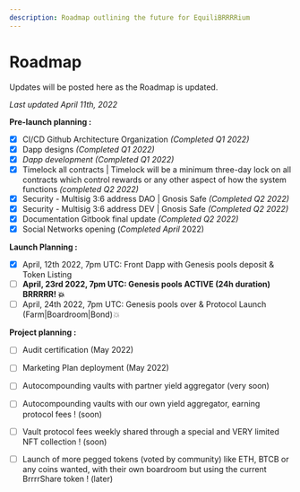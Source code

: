 ```yaml
---
description: Roadmap outlining the future for EquiliBRRRRium
---
```


# Roadmap

Updates will be posted here as the Roadmap is updated.

_Last updated April 11th, 2022_

**Pre-launch planning :**&#x20;

* [x] CI/CD Github Architecture Organization _(Completed Q1 2022)_
* [x] Dapp designs _(Completed Q1 2022)_
* [x] _Dapp development (Completed Q1 2022)_
* [x] Timelock all contracts | Timelock will be a minimum three-day lock on all contracts which control rewards or any other aspect of how the system functions _(completed Q2 2022)_
* [x] Security - Multisig 3:6 address DAO | Gnosis Safe _(Completed Q2 2022)_
* [x] Security - Multisig 3:6 address DEV | Gnosis Safe _(Completed Q2 2022)_
* [x] Documentation Gitbook final update _(Completed Q2 2022)_
* [x] Social Networks opening (_Completed April_ 2022)

**Launch Planning :**&#x20;

* [x] April, 12th 2022, 7pm UTC: Front Dapp with Genesis pools deposit & Token Listing&#x20;
* [ ] **April, 23rd 2022, 7pm UTC: Genesis pools ACTIVE (24h duration) BRRRRR! 💥**
* [ ] April, 24th 2022, 7pm UTC: Genesis pools over & Protocol Launch (Farm|Boardroom|Bond)_💥_

**Project planning :**&#x20;

* [ ] Audit certification (May 2022)&#x20;
* [ ] Marketing Plan deployment (May 2022)
* [ ] Autocompounding vaults with partner yield aggregator (very soon)
* [ ] Autocompounding vaults with our own yield aggregator, earning protocol fees ! (soon)
* [ ] Vault protocol fees weekly shared through a special and VERY limited NFT collection ! (soon)
* [ ] Launch of more pegged tokens (voted by community) like ETH, BTCB or any coins wanted, with their own boardroom but using the current BrrrrShare token ! (later)

